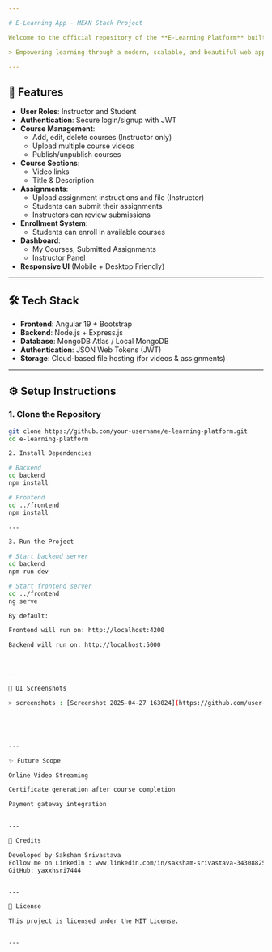 ```yaml
---

# E-Learning App - MEAN Stack Project

Welcome to the official repository of the **E-Learning Platform** built with **MongoDB, Express.js, Angular, Node.js**!

> Empowering learning through a modern, scalable, and beautiful web application.

---
```


## 🚀 Features

- **User Roles**: Instructor and Student
- **Authentication**: Secure login/signup with JWT
- **Course Management**:
  - Add, edit, delete courses (Instructor only)
  - Upload multiple course videos
  - Publish/unpublish courses
- **Course Sections**:
  - Video links
  - Title & Description
- **Assignments**:
  - Upload assignment instructions and file (Instructor)
  - Students can submit their assignments
  - Instructors can review submissions
- **Enrollment System**:
  - Students can enroll in available courses
- **Dashboard**:
  - My Courses, Submitted Assignments
  - Instructor Panel
- **Responsive UI** (Mobile + Desktop Friendly)

---

## 🛠️ Tech Stack

- **Frontend**: Angular 19 + Bootstrap
- **Backend**: Node.js + Express.js
- **Database**: MongoDB Atlas / Local MongoDB
- **Authentication**: JSON Web Tokens (JWT)
- **Storage**: Cloud-based file hosting (for videos & assignments)

---

## ⚙️ Setup Instructions

### 1. Clone the Repository

```bash
git clone https://github.com/your-username/e-learning-platform.git
cd e-learning-platform

2. Install Dependencies

# Backend
cd backend
npm install

# Frontend
cd ../frontend
npm install

---

3. Run the Project

# Start backend server
cd backend
npm run dev

# Start frontend server
cd ../frontend
ng serve

By default:

Frontend will run on: http://localhost:4200

Backend will run on: http://localhost:5000



---

🎨 UI Screenshots

> screenshots : [Screenshot 2025-04-27 163024](https://github.com/user-attachments/assets/83e09bcf-7b5a-4158-b684-2538ff052587)





---

✨ Future Scope

Online Video Streaming

Certificate generation after course completion

Payment gateway integration


---

🙏 Credits

Developed by Saksham Srivastava
Follow me on LinkedIn : www.linkedin.com/in/saksham-srivastava-343088255
GitHub: yaxxhsri7444


---

📜 License

This project is licensed under the MIT License.


---

